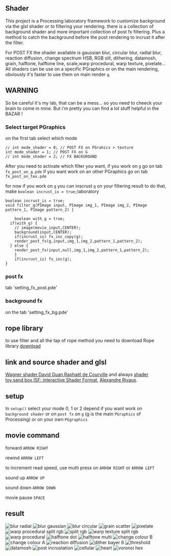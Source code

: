 ## Shader
This project is a Processing laboratory framework to customize background via the glsl shader or to filtering your rendering.
there is a collection of background shader and more important collection of post fx filtering.
Plus a method to catch the background before the post rendering to incrust it after the filter.

For POST FX the shader available is gaussian blur, circular blur, radial blur, reaction diffusion, change spectrum HSB, RGB slit, dithering, datamosh, grain, halftone, halftone line, scale,warp procedural, warp texture, pixelate...
All shaders can be use on a specific PGraphics or on the main rendering, obviously it's faster to use them on main render `g`.

## WARNING
So be careful it's my lab, that can be a mess... so you need to cheeck your brain to come in mine. But i'm pretty you can find a lot stuff helpful in the BAZAR !


### Select target PGraphics
on the first tab select which mode
```
// int mode_shader = 0; // POST FX on PGrahics > texture
int mode_shader = 1; // POST FX on G
// int mode_shader = 2; // FX BACKGROUND
```
After you need to activate which filter you want, if you work on `g` go on tab `fx_post_on_g.pde` if you want work on an other PGraphics go on tab `fx_post_on_tex.pde`

for now if you work on `g` you can inscrust `g` on your filtering result to do that, make `boolean incrust_is = true;`laboratory
```
boolean incrust_is = true;
void filter_g(PImage input, PImage img_1, PImage img_2, PImage pattern_1, PImage pattern_2) {

	boolean with_g = true;
  if(with_g) {
  	// image(movie_input,CENTER);
  	background(input,CENTER);
  	if(incrust_is) fx_inc_copy(g);
  	render_post_fx(g,input,img_1,img_2,pattern_1,pattern_2);
  } else {
  	render_post_fx(input,null,img_1,img_2,pattern_1,pattern_2);
	}
	if(incrust_is) fx_inc(g);
}
```

### post fx
tab 'setting_fx_post.pde'

### background fx 
on the tab 'setting_fx_bg.pde'

## rope library
to use filter and all the tap of rope method you need to download Rope library
[download](https://github.com/StanLepunK/Rope/blob/master/build_rope/Rope.zip)

## link and source shader and glsl

[Wagner shader](https://github.com/spite/Wagner/tree/master/fragment-shaders),[David Guan](https://medium.com/david-guan/webgl-and-image-filter-101-5017b290d02f),[Raphaël de Courville](https://github.com/SableRaf/Filters4Processing)
and always [shader toy](https://github.com/SableRaf/Filters4Processing),[sand box](http://glslsandbox.com/),[ISF: interactive Shader Format](https://www.interactiveshaderformat.com/), [Alexandre Rivaux](https://github.com/alexr4/datamoshing-GLSL).

## setup
In `setup()` select your mode 0, 1 or 2 depend if you want work on `background shader` or on `post fx` on `g` (g is the main `PGraphics` of Processing) or on your own `PGgraphics`

## movie command
forward `ARROW RIGHT`

rewind `ARROW LEFT`

to increment read speed, use mutti press on `ARROW RIGHT` or `ARROW LEFT`

sound up `ARROW UP`

sound down `ARROW DOWN`

movie pause `SPACE`


## result
![blur radial](https://github.com/StanLepunK/Shader/blob/master/img_link/IM%20184796.jpg)
![blur gaussian](https://github.com/StanLepunK/Shader/blob/master/img_link/IM%20184797.jpg)
![blur circular](https://github.com/StanLepunK/Shader/blob/master/img_link/IM%20184798.jpg)
![grain scatter](https://github.com/StanLepunK/Shader/blob/master/img_link/IM%20184799.jpg)
![pixelate](https://github.com/StanLepunK/Shader/blob/master/img_link/IM%20184800.jpg)
![warp procedural split rgb](https://github.com/StanLepunK/Shader/blob/master/img_link/IM%20184801.jpg)
![split rgb](https://github.com/StanLepunK/Shader/blob/master/img_link/IM%20184802.jpg)
![warp texture split rgb](https://github.com/StanLepunK/Shader/blob/master/img_link/IM%20184803.jpg)
![warp procedural](https://github.com/StanLepunK/Shader/blob/master/img_link/IM%20184804.jpg)
![halftone dot](https://github.com/StanLepunK/Shader/blob/master/img_link/IM%20184805.jpg)
![halftone multi](https://github.com/StanLepunK/Shader/blob/master/img_link/IM%20184809.jpg)
![change colour B](https://github.com/StanLepunK/Shader/blob/master/img_link/IM%20184806.jpg)
![change colour A](https://github.com/StanLepunK/Shader/blob/master/img_link/IM%20184807.jpg)
![reaction diffusion](https://github.com/StanLepunK/Shader/blob/master/img_link/IM%20184808.jpg)
![dither bayer 8](https://github.com/StanLepunK/Shader/blob/master/img_link/IM%20184810.jpg)
![threshold](https://github.com/StanLepunK/Shader/blob/master/img_link/IM%20184811.jpg)
![datamosh](https://github.com/StanLepunK/Shader/blob/master/img_link/IM%20184812.jpg)
![post incrustation](https://github.com/StanLepunK/Shader/blob/master/img_link/IM%20184813.jpg)
![cellular](https://github.com/StanLepunK/Shader/blob/master/img_link/IM%20300809.jpg)
![heart](https://github.com/StanLepunK/Shader/blob/master/img_link/IM%20300810.jpg)
![voronoi hex](https://github.com/StanLepunK/Shader/blob/master/img_link/IM%20300811.jpg)
